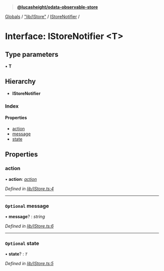 > **[@lucasheight/odata-observable-store](../README.md)**

[Globals](../globals.md) / ["lib/IStore"](../modules/_lib_istore_.md) / [IStoreNotifier](_lib_istore_.istorenotifier.md) /

# Interface: IStoreNotifier <**T**>

## Type parameters

▪ **T**

## Hierarchy

* **IStoreNotifier**

### Index

#### Properties

* [action](_lib_istore_.istorenotifier.md#action)
* [message](_lib_istore_.istorenotifier.md#optional-message)
* [state](_lib_istore_.istorenotifier.md#optional-state)

## Properties

###  action

• **action**: *[action](../enums/_lib_action_enum_.action.md)*

*Defined in [lib/IStore.ts:4](https://github.com/lucasheight/odata-observable-store/blob/da4614b/projects/odata-observable-store/src/lib/IStore.ts#L4)*

___

### `Optional` message

• **message**? : *string*

*Defined in [lib/IStore.ts:6](https://github.com/lucasheight/odata-observable-store/blob/da4614b/projects/odata-observable-store/src/lib/IStore.ts#L6)*

___

### `Optional` state

• **state**? : *`T`*

*Defined in [lib/IStore.ts:5](https://github.com/lucasheight/odata-observable-store/blob/da4614b/projects/odata-observable-store/src/lib/IStore.ts#L5)*